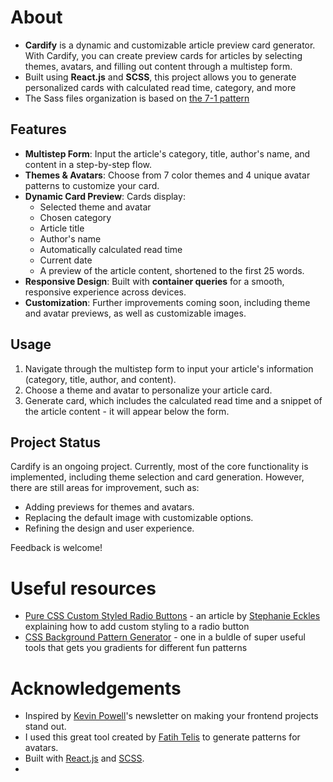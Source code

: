 # About

- **Cardify** is a dynamic and customizable article preview card generator. With Cardify, you can create preview cards for articles by selecting themes, avatars, and filling out content through a multistep form.
- Built using **React.js** and **SCSS**, this project allows you to generate personalized cards with calculated read time, category, and more
- The Sass files organization is based on [the 7-1 pattern](https://sass-guidelin.es/#the-7-1-pattern)

## Features

- **Multistep Form**: Input the article's category, title, author's name, and content in a step-by-step flow.
- **Themes & Avatars**: Choose from 7 color themes and 4 unique avatar patterns to customize your card.
- **Dynamic Card Preview**: Cards display:
  - Selected theme and avatar
  - Chosen category
  - Article title
  - Author's name
  - Automatically calculated read time
  - Current date
  - A preview of the article content, shortened to the first 25 words.
- **Responsive Design**: Built with **container queries** for a smooth, responsive experience across devices.
- **Customization**: Further improvements coming soon, including theme and avatar previews, as well as customizable images.

## Usage

1. Navigate through the multistep form to input your article's information (category, title, author, and content).
2. Choose a theme and avatar to personalize your article card.
3. Generate card, which includes the calculated read time and a snippet of the article content - it will appear below the form.

## Project Status

Cardify is an ongoing project. Currently, most of the core functionality is implemented, including theme selection and card generation. However, there are still areas for improvement, such as:

- Adding previews for themes and avatars.
- Replacing the default image with customizable options.
- Refining the design and user experience.

Feedback is welcome!

# Useful resources

- [Pure CSS Custom Styled Radio Buttons](https://moderncss.dev/pure-css-custom-styled-radio-buttons/) - an article by [Stephanie Eckles](https://thinkdobecreate.com/) explaining how to add custom styling to a radio button
- [CSS Background Pattern Generator](https://10015.io/tools/css-background-pattern-generator) - one in a buldle of super useful tools that gets you gradients for different fun patterns

# Acknowledgements

- Inspired by [Kevin Powell](https://www.kevinpowell.co/)'s newsletter on making your frontend projects stand out.
- I used this great tool created by [Fatih Telis](https://github.com/fatihtelis) to generate patterns for avatars.
- Built with [React.js](https://reactjs.org/) and [SCSS](https://sass-lang.com/).
-
